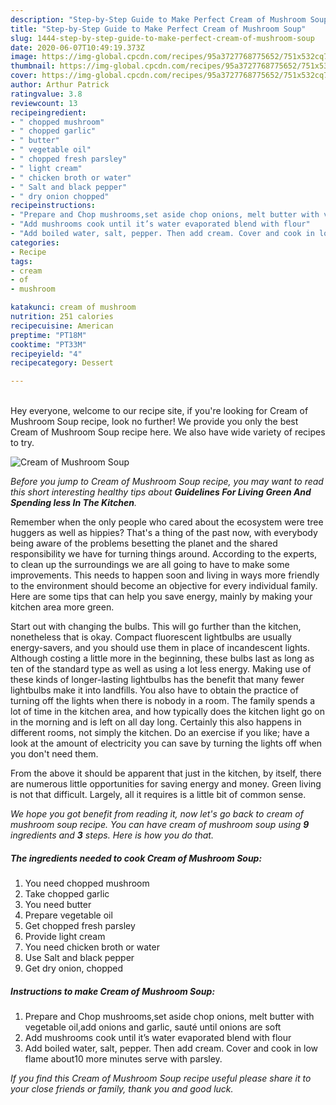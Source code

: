 ```yaml
---
description: "Step-by-Step Guide to Make Perfect Cream of Mushroom Soup"
title: "Step-by-Step Guide to Make Perfect Cream of Mushroom Soup"
slug: 1444-step-by-step-guide-to-make-perfect-cream-of-mushroom-soup
date: 2020-06-07T10:49:19.373Z
image: https://img-global.cpcdn.com/recipes/95a3727768775652/751x532cq70/cream-of-mushroom-soup-recipe-main-photo.jpg
thumbnail: https://img-global.cpcdn.com/recipes/95a3727768775652/751x532cq70/cream-of-mushroom-soup-recipe-main-photo.jpg
cover: https://img-global.cpcdn.com/recipes/95a3727768775652/751x532cq70/cream-of-mushroom-soup-recipe-main-photo.jpg
author: Arthur Patrick
ratingvalue: 3.8
reviewcount: 13
recipeingredient:
- " chopped mushroom"
- " chopped garlic"
- " butter"
- " vegetable oil"
- " chopped fresh parsley"
- " light cream"
- " chicken broth or water"
- " Salt and black pepper"
- " dry onion chopped"
recipeinstructions:
- "Prepare and Chop mushrooms,set aside chop onions, melt butter with vegetable oil,add onions and garlic, sauté until onions are soft"
- "Add mushrooms cook until it’s water evaporated blend with flour"
- "Add boiled water, salt, pepper. Then add cream. Cover and cook in low flame about10 more minutes serve with parsley."
categories:
- Recipe
tags:
- cream
- of
- mushroom

katakunci: cream of mushroom 
nutrition: 251 calories
recipecuisine: American
preptime: "PT18M"
cooktime: "PT33M"
recipeyield: "4"
recipecategory: Dessert

---
```

<br>
Hey everyone, welcome to our recipe site, if you're looking for Cream of Mushroom Soup recipe, look no further! We provide you only the best Cream of Mushroom Soup recipe here. We also have wide variety of recipes to try.
<br>


![Cream of Mushroom Soup](https://img-global.cpcdn.com/recipes/95a3727768775652/751x532cq70/cream-of-mushroom-soup-recipe-main-photo.jpg)

<i>Before you jump to Cream of Mushroom Soup recipe, you may want to read this short interesting healthy tips about 
<strong>Guidelines For Living Green And Spending less In The Kitchen</strong>.</i>
</br>

Remember when the only people who cared about the ecosystem were tree huggers as well as hippies? That's a thing of the past now, with everybody being aware of the problems besetting the planet and the shared responsibility we have for turning things around. According to the experts, to clean up the surroundings we are all going to have to make some improvements. This needs to happen soon and living in ways more friendly to the environment should become an objective for every individual family. Here are some tips that can help you save energy, mainly by making your kitchen area more green.

Start out with changing the bulbs. This will go further than the kitchen, nonetheless that is okay. Compact fluorescent lightbulbs are usually energy-savers, and you should use them in place of incandescent lights. Although costing a little more in the beginning, these bulbs last as long as ten of the standard type as well as using a lot less energy. Making use of these kinds of longer-lasting lightbulbs has the benefit that many fewer lightbulbs make it into landfills. You also have to obtain the practice of turning off the lights when there is nobody in a room. The family spends a lot of time in the kitchen area, and how typically does the kitchen light go on in the morning and is left on all day long. Certainly this also happens in different rooms, not simply the kitchen. Do an exercise if you like; have a look at the amount of electricity you can save by turning the lights off when you don't need them.

From the above it should be apparent that just in the kitchen, by itself, there are numerous little opportunities for saving energy and money. Green living is not that difficult. Largely, all it requires is a little bit of common sense.


<i>We hope you got benefit from reading it, now let's go back to cream of mushroom soup recipe. You can have cream of mushroom soup using <strong>9</strong> ingredients and <strong>3</strong> steps. Here is how you do that.
</i>

##### The ingredients needed to cook Cream of Mushroom Soup:

1. You need  chopped mushroom
1. Take  chopped garlic
1. You need  butter
1. Prepare  vegetable oil
1. Get  chopped fresh parsley
1. Provide  light cream
1. You need  chicken broth or water
1. Use  Salt and black pepper
1. Get  dry onion, chopped


##### Instructions to make Cream of Mushroom Soup:

1. Prepare and Chop mushrooms,set aside chop onions, melt butter with vegetable oil,add onions and garlic, sauté until onions are soft
1. Add mushrooms cook until it’s water evaporated blend with flour
1. Add boiled water, salt, pepper. Then add cream. Cover and cook in low flame about10 more minutes serve with parsley.


<i>If you find this Cream of Mushroom Soup recipe useful please share it to your close friends or family, thank you and good luck.</i>
